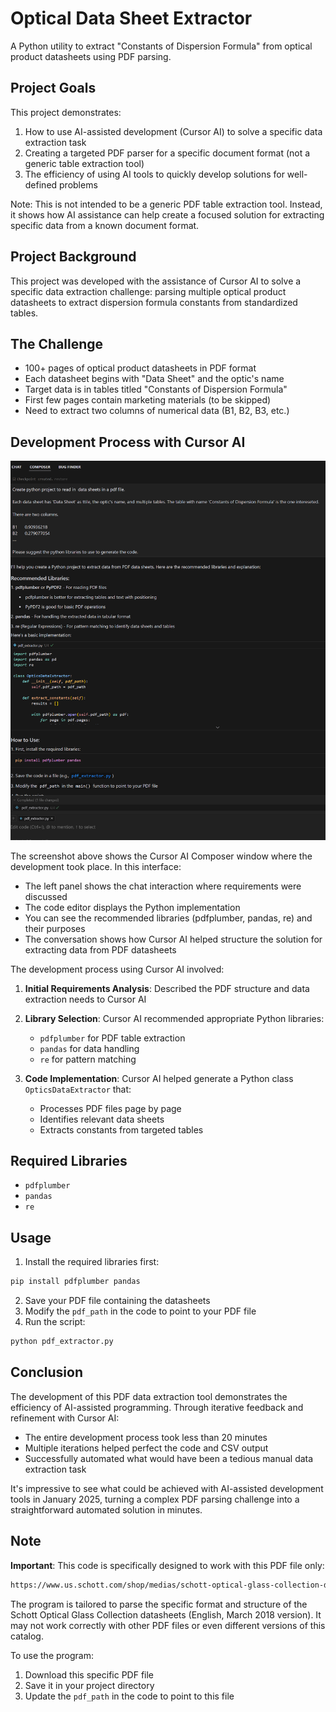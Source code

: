 # Optical Data Sheet Extractor

A Python utility to extract "Constants of Dispersion Formula" from optical product datasheets using PDF parsing.

## Project Goals

This project demonstrates:
1. How to use AI-assisted development (Cursor AI) to solve a specific data extraction task
2. Creating a targeted PDF parser for a specific document format (not a generic table extraction tool)
3. The efficiency of using AI tools to quickly develop solutions for well-defined problems

Note: This is not intended to be a generic PDF table extraction tool. Instead, it shows how AI assistance can help create a focused solution for extracting specific data from a known document format.

## Project Background

This project was developed with the assistance of Cursor AI to solve a specific data extraction challenge: parsing multiple optical product datasheets to extract dispersion formula constants from standardized tables.

## The Challenge

- 100+ pages of optical product datasheets in PDF format
- Each datasheet begins with "Data Sheet" and the optic's name
- Target data is in tables titled "Constants of Dispersion Formula"
- First few pages contain marketing materials (to be skipped)
- Need to extract two columns of numerical data (B1, B2, B3, etc.)

## Development Process with Cursor AI

![Cursor AI Development Process](./screenshot.png)

The screenshot above shows the Cursor AI Composer window where the development took place. In this interface:
- The left panel shows the chat interaction where requirements were discussed
- The code editor displays the Python implementation
- You can see the recommended libraries (pdfplumber, pandas, re) and their purposes
- The conversation shows how Cursor AI helped structure the solution for extracting data from PDF datasheets

The development process using Cursor AI involved:

1. **Initial Requirements Analysis**: Described the PDF structure and data extraction needs to Cursor AI
2. **Library Selection**: Cursor AI recommended appropriate Python libraries:
   - `pdfplumber` for PDF table extraction
   - `pandas` for data handling
   - `re` for pattern matching

3. **Code Implementation**: Cursor AI helped generate a Python class `OpticsDataExtractor` that:
   - Processes PDF files page by page
   - Identifies relevant data sheets
   - Extracts constants from targeted tables

## Required Libraries

- `pdfplumber`  
- `pandas`
- `re`

## Usage

1. Install the required libraries first:
```bash
pip install pdfplumber pandas
```

2. Save your PDF file containing the datasheets
3. Modify the `pdf_path` in the code to point to your PDF file
4. Run the script:
```bash
python pdf_extractor.py
```

## Conclusion

The development of this PDF data extraction tool demonstrates the efficiency of AI-assisted programming. Through iterative feedback and refinement with Cursor AI:

- The entire development process took less than 20 minutes
- Multiple iterations helped perfect the code and CSV output
- Successfully automated what would have been a tedious manual data extraction task

It's impressive to see what could be achieved with AI-assisted development tools in January 2025, turning a complex PDF parsing challenge into a straightforward automated solution in minutes.

## Note

**Important**: This code is specifically designed to work with this PDF file only:
```bash
https://www.us.schott.com/shop/medias/schott-optical-glass-collection-datasheets-english-us-march2018.pdf
```

The program is tailored to parse the specific format and structure of the Schott Optical Glass Collection datasheets (English, March 2018 version). It may not work correctly with other PDF files or even different versions of this catalog.

To use the program:
1. Download this specific PDF file
2. Save it in your project directory
3. Update the `pdf_path` in the code to point to this file
